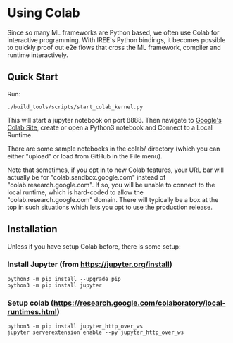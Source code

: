 <!--
  Copyright 2019 Google LLC

  Licensed under the Apache License, Version 2.0 (the "License");
  you may not use this file except in compliance with the License.
  You may obtain a copy of the License at

       https://www.apache.org/licenses/LICENSE-2.0

  Unless required by applicable law or agreed to in writing, software
  distributed under the License is distributed on an "AS IS" BASIS,
  WITHOUT WARRANTIES OR CONDITIONS OF ANY KIND, either express or implied.
  See the License for the specific language governing permissions and
  limitations under the License.
-->

# Using Colab

Since so many ML frameworks are Python based, we often use Colab for interactive
programming. With IREE's Python bindings, it becomes possible to quickly proof
out e2e flows that cross the ML framework, compiler and runtime interactively.

## Quick Start

Run:

```shell
./build_tools/scripts/start_colab_kernel.py
```

This will start a jupyter notebook on port 8888. Then navigate to
[Google's Colab Site](https://colab.research.google.com), create or open a
Python3 notebook and Connect to a Local Runtime.

There are some sample notebooks in the colab/ directory (which you can either
"upload" or load from GitHub in the File menu).

Note that sometimes, if you opt in to new Colab features, your URL bar will
actually be for "colab.sandbox.google.com" instead of
"colab.research.google.com". If so, you will be unable to connect to the local
runtime, which is hard-coded to allow the "colab.research.google.com" domain.
There will typically be a box at the top in such situations which lets you opt
to use the production release.

## Installation

Unless if you have setup Colab before, there is some setup:

### Install Jupyter (from https://jupyter.org/install)

```shell
python3 -m pip install --upgrade pip
python3 -m pip install jupyter
```

### Setup colab (https://research.google.com/colaboratory/local-runtimes.html)

```shell
python3 -m pip install jupyter_http_over_ws
jupyter serverextension enable --py jupyter_http_over_ws
```
